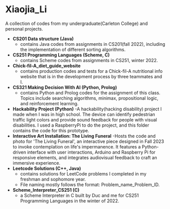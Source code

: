 # Xiaojia_Li
A collection of codes from my undergraduate(Carleton College) and personal projects.
* **CS201 Data structure (Java)**
   - contains Java codes from assignments in CS201(fall 2022), including the implementation of different sorting algorithms.
* **CS251 Programming Languages (Scheme, C)**
   - contains Scheme codes from assignments in CS251, winter 2022.
* **Chick-fil-A_diet_guide_website**
   - contains production codes and tests for a Chick-fil-A nutritional info website that is in the development process by three teammates and I.
* **CS321 Making Decision With AI (Python, Prolog)**
   - contains Python and Prolog codes for the assignment of this class. Topics include searching algorithms, minimax, propositional logic, and reinforcement learning.
* **Hackability Project (Python)**
   -A hackability(hacking disability) project I made when I was in high school. The device can identify  pedestrian traffic light colors and provide sound feedback for people with visual disabilities. I used a RaspberryPi to do the project, and this folder contains the code for this prototype.
* **Interactive Art Installation: The Living Funeral**
   -Hosts the code and photo for 'The Living Funeral', an interactive piece designed in Fall 2023 to invoke contemplation on life's impermanence. It features a Python-driven interface with user interactions, Arduino and Raspberry Pi for responsive elements, and integrates audiovisual feedback to craft an immersive experience.
* **Leetcode Solutions (C++, Java)**
  - contains solutions for LeetCode problems I completed in my freshman and sophomore year.
  - File naming mostly follows the format: Problem_name_Problem_ID.
* **Scheme_Interpreter_CS251 (C)**
  - a Scheme Interpreter in C built by Duc and me for CS251 Programming Languages in the winter of 2022.
 
  

